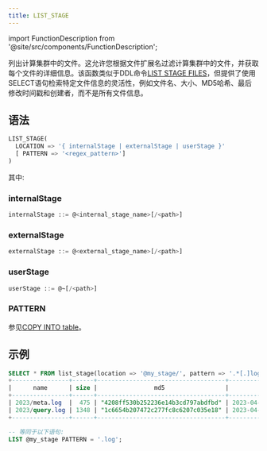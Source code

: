 ```yaml
---
title: LIST_STAGE
---
```

import FunctionDescription from '@site/src/components/FunctionDescription';

<FunctionDescription description="引入或更新: v1.2.32"/>

列出计算集群中的文件。这允许您根据文件扩展名过滤计算集群中的文件，并获取每个文件的详细信息。该函数类似于DDL命令[LIST STAGE FILES](../../10-sql-commands/00-ddl/03-stage/04-ddl-list-stage.md)，但提供了使用SELECT语句检索特定文件信息的灵活性，例如文件名、大小、MD5哈希、最后修改时间戳和创建者，而不是所有文件信息。

## 语法

```sql
LIST_STAGE(
  LOCATION => '{ internalStage | externalStage | userStage }'
  [ PATTERN => '<regex_pattern>']
)
```

其中:

### internalStage

```sql
internalStage ::= @<internal_stage_name>[/<path>]
```

### externalStage

```sql
externalStage ::= @<external_stage_name>[/<path>]
```

### userStage

```sql
userStage ::= @~[/<path>]
```

### PATTERN

参见[COPY INTO table](/10-sql-commands/10-dml/dml-copy-into-table.md)。


## 示例

```sql
SELECT * FROM list_stage(location => '@my_stage/', pattern => '.*[.]log');
+----------------+------+------------------------------------+-------------------------------+---------+
|      name      | size |                md5                 |         last_modified         | creator |
+----------------+------+------------------------------------+-------------------------------+---------+
| 2023/meta.log  |  475 | "4208ff530b252236e14b3cd797abdfbd" | 2023-04-19 20:23:24.000 +0000 | NULL    |
| 2023/query.log | 1348 | "1c6654b207472c277fc8c6207c035e18" | 2023-04-19 20:23:24.000 +0000 | NULL    |
+----------------+------+------------------------------------+-------------------------------+---------+

-- 等同于以下语句:
LIST @my_stage PATTERN = '.log';
```